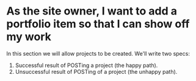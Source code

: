 # As the site owner, I want to add a portfolio item so that I can show off my work

In this section we will allow projects to be created. We'll write two specs:

1. Successful result of POSTing a project (the happy path).
2. Unsuccessful result of POSTing of a project (the unhappy path).

